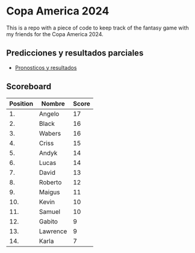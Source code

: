 # Copa America 2024

This is a repo with a piece of code to keep track of the fantasy game with my friends for the Copa America 2024.

## Predicciones y resultados parciales
- [Pronosticos y resultados](https://github.com/dasoto/polla/blob/main/master_plan.csv)
## Scoreboard

| Position | Nombre | Score |
| -------- | ------ | ----- |
|1. | Angelo | 17 |
|2. | Black | 16 |
|3. | Wabers | 16 |
|4. | Criss | 15 |
|5. | Andyk | 14 |
|6. | Lucas | 14 |
|7. | David | 13 |
|8. | Roberto | 12 |
|9. | Maigus | 11 |
|10. | Kevin | 10 |
|11. | Samuel | 10 |
|12. | Gabito | 9 |
|13. | Lawrence | 9 |
|14. | Karla | 7 |

